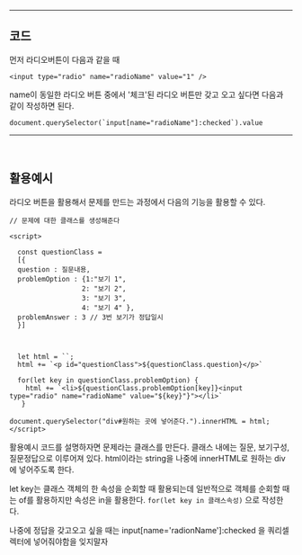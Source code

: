 -----------------------
## 코드

먼저 라디오버튼이 다음과 같을 때
```
<input type="radio" name="radioName" value="1" />
```

name이 동일한 라디오 버튼 중에서 '체크'된 라디오 버튼만 갖고 오고 싶다면
다음과 같이 작성하면 된다.
```
document.querySelector(`input[name="radioName"]:checked`).value
```

-------------------------
<br>

## 활용예시
라디오 버튼을 활용해서 문제를 만드는 과정에서 다음의 기능을 활용할 수 있다.

```  
// 문제에 대한 클래스를 생성해준다

<script>

  const questionClass = 
  [{
  question : 질문내용, 
  problemOption : {1:"보기 1",
                  2: "보기 2",
                  3: "보기 3",
                  4: "보기 4" }, 
  problemAnswer : 3 // 3번 보기가 정답일시
  }]
  
  
  
  let html = ``;
  html += `<p id="questionClass">${questionClass.question}</p>`
  
  for(let key in questionClass.problemOption) {
  	html += `<li>${questionClass.problemOption[key]}<input type="radio" name="radioName" value="${key}"}"></li>`
   }
   
document.querySelector("div#원하는 곳에 넣어준다.").innerHTML = html;
</script>

```

활용예시 코드를 설명하자면 문제라는 클래스를 만든다. 클래스 내에는 질문, 보기구성, 질문정답으로 이루어져 있다.
html이라는 string을 나중에 innerHTML로 원하는 div에 넣어주도록 한다. 

let key는 클래스 객체의 한 속성을 순회할 때 활용되는데 일반적으로 객체를 순회할 때는 of를 활용하지만 속성은 in을 활용한다. ```for(let key in 클래스속성)``` 으로 작성한다.

나중에 정답을 갖고오고 싶을 때는 input[name='radionName']:checked 을 쿼리셀렉터에 넣어줘야함을 잊지말자


